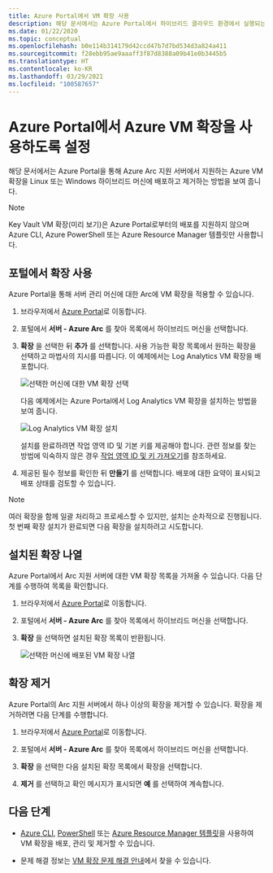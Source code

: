 ```yaml
---
title: Azure Portal에서 VM 확장 사용
description: 해당 문서에서는 Azure Portal에서 하이브리드 클라우드 환경에서 실행되는 Azure Arc 지원 서버에 가상 머신 확장을 배포하는 방법을 설명합니다.
ms.date: 01/22/2020
ms.topic: conceptual
ms.openlocfilehash: b0e114b314179d42ccd47b7d7bd534d3a824a411
ms.sourcegitcommit: f28ebb95ae9aaaff3f87d8388a09b41e0b3445b5
ms.translationtype: HT
ms.contentlocale: ko-KR
ms.lasthandoff: 03/29/2021
ms.locfileid: "100587657"
---
```

# <a name="enable-azure-vm-extensions-from-the-azure-portal"></a>Azure Portal에서 Azure VM 확장을 사용하도록 설정

해당 문서에서는 Azure Portal을 통해 Azure Arc 지원 서버에서 지원하는 Azure VM 확장을 Linux 또는 Windows 하이브리드 머신에 배포하고 제거하는 방법을 보여 줍니다.

> [!NOTE]
> Key Vault VM 확장(미리 보기)은 Azure Portal로부터의 배포를 지원하지 않으며 Azure CLI, Azure PowerShell 또는 Azure Resource Manager 템플릿만 사용합니다.

## <a name="enable-extensions-from-the-portal"></a>포털에서 확장 사용

Azure Portal을 통해 서버 관리 머신에 대한 Arc에 VM 확장을 적용할 수 있습니다.

1. 브라우저에서 [Azure Portal](https://portal.azure.com)로 이동합니다.

2. 포털에서 **서버 - Azure Arc** 를 찾아 목록에서 하이브리드 머신을 선택합니다.

3. **확장** 을 선택한 뒤 **추가** 를 선택합니다. 사용 가능한 확장 목록에서 원하는 확장을 선택하고 마법사의 지시를 따릅니다. 이 예제에서는 Log Analytics VM 확장을 배포합니다.

    ![선택한 머신에 대한 VM 확장 선택](./media/manage-vm-extensions/add-vm-extensions.png)

    다음 예제에서는 Azure Portal에서 Log Analytics VM 확장을 설치하는 방법을 보여 줍니다.

    ![Log Analytics VM 확장 설치](./media/manage-vm-extensions/mma-extension-config.png)

    설치를 완료하려면 작업 영역 ID 및 기본 키를 제공해야 합니다. 관련 정보를 찾는 방법에 익숙하지 않은 경우 [작업 영역 ID 및 키 가져오기](../../azure-monitor/agents/log-analytics-agent.md#workspace-id-and-key)를 참조하세요.

4. 제공된 필수 정보를 확인한 뒤 **만들기** 를 선택합니다. 배포에 대한 요약이 표시되고 배포 상태를 검토할 수 있습니다.

>[!NOTE]
>여러 확장을 함께 일괄 처리하고 프로세스할 수 있지만, 설치는 순차적으로 진행됩니다. 첫 번째 확장 설치가 완료되면 다음 확장을 설치하려고 시도합니다.

## <a name="list-extensions-installed"></a>설치된 확장 나열

Azure Portal에서 Arc 지원 서버에 대한 VM 확장 목록을 가져올 수 있습니다. 다음 단계를 수행하여 목록을 확인합니다.

1. 브라우저에서 [Azure Portal](https://portal.azure.com)로 이동합니다.

2. 포털에서 **서버 - Azure Arc** 를 찾아 목록에서 하이브리드 머신을 선택합니다.

3. **확장** 을 선택하면 설치된 확장 목록이 반환됩니다.

    ![선택한 머신에 배포된 VM 확장 나열](./media/manage-vm-extensions/list-vm-extensions.png)

## <a name="uninstall-extension"></a>확장 제거

Azure Portal의 Arc 지원 서버에서 하나 이상의 확장을 제거할 수 있습니다. 확장을 제거하려면 다음 단계를 수행합니다.

1. 브라우저에서 [Azure Portal](https://portal.azure.com)로 이동합니다.

2. 포털에서 **서버 - Azure Arc** 를 찾아 목록에서 하이브리드 머신을 선택합니다.

3. **확장** 을 선택한 다음 설치된 확장 목록에서 확장을 선택합니다.

4. **제거** 를 선택하고 확인 메시지가 표시되면 **예** 를 선택하여 계속합니다.

## <a name="next-steps"></a>다음 단계

- [Azure CLI](manage-vm-extensions-cli.md), [PowerShell](manage-vm-extensions-powershell.md) 또는 [Azure Resource Manager 템플릿](manage-vm-extensions-template.md)을 사용하여 VM 확장을 배포, 관리 및 제거할 수 있습니다.

- 문제 해결 정보는 [VM 확장 문제 해결 안내](troubleshoot-vm-extensions.md)에서 찾을 수 있습니다.